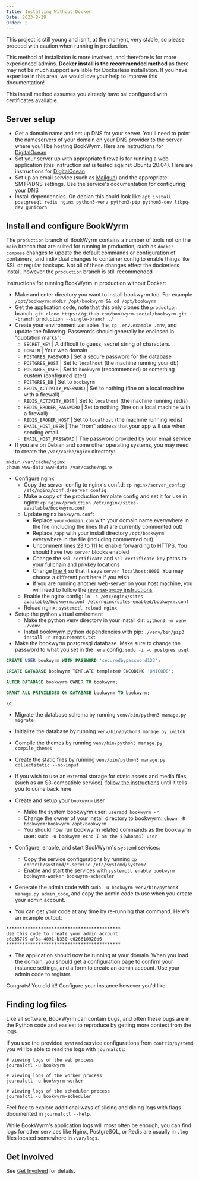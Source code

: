 ```yaml
---
Title: Installing Without Docker
Date: 2023-8-19
Order: 2
---
```


This project is still young and isn't, at the moment, very stable, so please proceed with caution when running in production.

This method of installation is more involved, and therefore is for more experienced admins. **Docker install is the recommended method** as there may not be much support available for Dockerless installation. If you have expertise in this area, we would love your help to improve this documentation!

This install method assumes you already have ssl configured with certificates available.

## Server setup
- Get a domain name and set up DNS for your server. You'll need to point the nameservers of your domain on your DNS provider to the server where you'll be hosting BookWyrm. Here are instructions for [DigitalOcean](https://www.digitalocean.com/community/tutorials/how-to-point-to-digitalocean-nameservers-from-common-domain-registrars)
- Set your server up with appropriate firewalls for running a web application (this instruction set is tested against Ubuntu 20.04). Here are instructions for [DigitalOcean](https://www.digitalocean.com/community/tutorials/initial-server-setup-with-ubuntu-20-04)
- Set up an email service (such as [Mailgun](https://documentation.mailgun.com/en/latest/quickstart.html)) and the appropriate SMTP/DNS settings. Use the service's documentation for configuring your DNS
- Install dependencies. On debian this could look like `apt install postgresql redis nginx python3-venv python3-pip python3-dev libpq-dev gunicorn`

## Install and configure BookWyrm

The `production` branch of BookWyrm contains a number of tools not on the `main` branch that are suited for running in production, such as `docker-compose` changes to update the default commands or configuration of containers, and individual changes to container config to enable things like SSL or regular backups. Not all of these changes effect the dockerless install, however the `production` branch is still recommended

Instructions for running BookWyrm in production without Docker:

- Make and enter directory you want to install bookwyrm too. For example `/opt/bookwyrm`:
	`mkdir /opt/bookwyrm && cd /opt/bookwyrm`
- Get the application code, note that this only clones the `production` branch:
    `git clone https://github.com/bookwyrm-social/bookwyrm.git --branch production --single-branch ./`
- Create your environment variables file, `cp .env.example .env`, and update the following. Passwords should generally be enclosed in "quotation marks":
    - `SECRET_KEY` | A difficult to guess, secret string of characters.
    - `DOMAIN` | Your web domain
    - `POSTGRES_PASSWORD` | Set a secure password for the database
    - `POSTGRES_HOST` | Set to `localhost` (the machine running your db)
    - `POSTGRES_USER` | Set to `bookwyrm` (recommended) or something custom (configured later)
    - `POSTGRES_DB` | Set to `bookwyrm`
    - `REDIS_ACTIVITY_PASSWORD` | Set to nothing (fine on a local machine with a firewall)
    - `REDIS_ACTIVITY_HOST` | Set to `localhost` (the machine running redis)
    - `REDIS_BROKER_PASSWORD` | Set to nothing (fine on a local machine with a firewall)
    - `REDIS_BROKER_HOST` | Set to `localhost` (the machine running redis)
    - `EMAIL_HOST_USER` | The "from" address that your app will use when sending email
    - `EMAIL_HOST_PASSWORD` | The password provided by your email service
- If you are on Debian and some other operating systems, you may need to create the `/var/cache/nginx` directory:
```shell
mkdir /var/cache/nginx
chown www-data:www-data /var/cache/nginx
```
- Configure nginx
    - Copy the server_config to nginx's conf.d: `cp nginx/server_config /etc/nginx/conf.d/server_config`
    - Make a copy of the production template config and set it for use in nginx: `cp nginx/production /etc/nginx/sites-available/bookwyrm.conf`
    - Update nginx `bookwyrm.conf`:
        - Replace `your-domain.com` with your domain name everywhere in the file (including the lines that are currently commented out)
        - Replace `/app` with your install directory `/opt/bookwyrm` everywhere in the file (including commented out)
        - Uncomment [lines 23 to 111](https://github.com/bookwyrm-social/bookwyrm/blob/production/nginx/production#L23-L111) to enable
            forwarding to HTTPS. You should have two `server` blocks enabled
        - Change the `ssl_certificate` and `ssl_certificate_key` paths to your fullchain and privkey locations
        - Change [line 4](https://github.com/chdorner/secretbearlibrary/blob/main/bookwyrm/bookwyrm-nginx.conf#L4) so that it says
            `server localhost:8000`. You may choose a different port here if you wish
        - If you are running another web-server on your host machine, you will need to follow the [reverse-proxy instructions](/reverse-proxy.html)
    - Enable the nginx config:
        `ln -s /etc/nginx/sites-available/bookwyrm.conf /etc/nginx/sites-enabled/bookwyrm.conf`
     - Reload nginx: `systemctl reload nginx`
- Setup the python virtual enviroment
    - Make the python venv directory in your install dir:
        `python3 -m venv ./venv`
    - Install bookwyrm python dependencies with pip:
        `./venv/bin/pip3 install -r requirements.txt`
- Make the bookwyrm postgresql database. Make sure to change the password to what you set in the `.env` config:
    `sudo -i -u postgres psql`

```sql
CREATE USER bookwyrm WITH PASSWORD 'securedbypassword123';

CREATE DATABASE bookwyrm TEMPLATE template0 ENCODING 'UNICODE';

ALTER DATABASE bookwyrm OWNER TO bookwyrm;

GRANT ALL PRIVILEGES ON DATABASE bookwyrm TO bookwyrm;

\q
```

- Migrate the database schema by running `venv/bin/python3 manage.py migrate`
- Initialize the database by running `venv/bin/python3 manage.py initdb`
- Compile the themes by running `venv/bin/python3 manage.py compile_themes`
- Create the static files by running `venv/bin/python3 manage.py collectstatic --no-input`
- If you wish to use an external storage for static assets and media files (such as an S3-compatible service), [follow the instructions](/external-storage.html) until it tells you to come back here
- Create and setup your `bookwyrm` user
    - Make the system bookwyrm user:
        `useradd bookwyrm -r`
    - Change the owner of your install directory to bookwyrm:
        `chown -R bookwyrm:bookwyrm /opt/bookwyrm`
    - You should now run bookwyrm related commands as the bookwyrm user:
        `sudo -u bookwyrm echo I am the $(whoami) user`
- Configure, enable, and start BookWyrm's `systemd` services:
    - Copy the service configurations by running `cp contrib/systemd/*.service /etc/systemd/system/`
    - Enable and start the services with `systemctl enable bookwyrm bookwyrm-worker bookwyrm-scheduler`

- Generate the admin code with `sudo -u bookwyrm venv/bin/python3 manage.py admin_code`, and copy the admin code to use when you create your admin account.
- You can get your code at any time by re-running that command. Here's an example output:

```
*******************************************
Use this code to create your admin account:
c6c35779-af3a-4091-b330-c026610920d6
*******************************************
```
- The application should now be running at your domain. When you load the domain, you should get a configuration page to confirm your instance settings, and a form to create an admin account. Use your admin code to register.

Congrats! You did it!! Configure your instance however you'd like.

## Finding log files

Like all software, BookWyrm can contain bugs, and often these bugs are in the Python code and easiest to reproduce by getting more context from the logs.

If you use the provided `systemd` service configurations from `contrib/systemd` you will be able to read the logs with `journalctl`:

```shell
# viewing logs of the web process
journalctl -u bookwyrm

# viewing logs of the worker process
journalctl -u bookwyrm-worker

# viewing logs of the scheduler process
journalctl -u bookwyrm-scheduler
```
Feel free to explore additional ways of slicing and dicing logs with flags documented in `journalctl --help`.

While BookWyrm's application logs will most often be enough, you can find logs for other services like Nginx,
PostgreSQL, or Redis are usually in `.log` files located somewhere in `/var/logs`.

## Get Involved

See [Get Involved](https://joinbookwyrm.com/get-involved/) for details.
